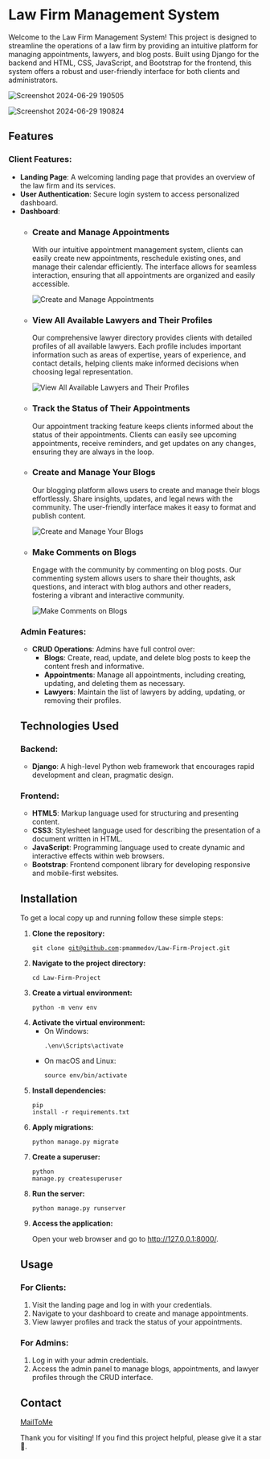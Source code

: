 <body>
    <h1>Law Firm Management System</h1>
    <p>Welcome to the Law Firm Management System! This project is designed to streamline the operations of a law firm by providing an intuitive platform for managing appointments, lawyers, and blog posts. Built using Django for the backend and HTML, CSS, JavaScript, and Bootstrap for the frontend, this system offers a robust and user-friendly interface for both clients and administrators.</p>

![Screenshot 2024-06-29 190505](https://github.com/pmammedov/Law-Firm-Project/assets/30790180/3ed52036-ec5a-4bb0-a346-39d3b49468a6)    

![Screenshot 2024-06-29 190824](https://github.com/pmammedov/Law-Firm-Project/assets/30790180/7f293eb9-f24b-4370-83ed-122beb16b30f)
    <h2>Features</h2>
    <h3>Client Features:</h3>
    <ul>
        <li><strong>Landing Page</strong>: A welcoming landing page that provides an overview of the law firm and its services.</li>
        <li><strong>User Authentication</strong>: Secure login system to access personalized dashboard.</li>
        <li><strong>Dashboard</strong>:
            <ul>
        <li>
            <h3>Create and Manage Appointments</h3>
            <p>With our intuitive appointment management system, clients can easily create new appointments, reschedule existing ones, and manage their calendar efficiently. The interface allows for seamless interaction, ensuring that all appointments are organized and easily accessible.</p>
            <img src="https://github.com/pmammedov/Law-Firm-Project/assets/30790180/79ffe97a-33a7-4b2b-9890-274d10bc228a" alt="Create and Manage Appointments">
        </li>
        <li>
            <h3>View All Available Lawyers and Their Profiles</h3>
            <p>Our comprehensive lawyer directory provides clients with detailed profiles of all available lawyers. Each profile includes important information such as areas of expertise, years of experience, and contact details, helping clients make informed decisions when choosing legal representation.</p>
            <img src="https://github.com/pmammedov/Law-Firm-Project/assets/30790180/e9f85f92-d64b-4322-b824-79706240b1fc" alt="View All Available Lawyers and Their Profiles">
        </li>
        <li>
            <h3>Track the Status of Their Appointments</h3>
            <p>Our appointment tracking feature keeps clients informed about the status of their appointments. Clients can easily see upcoming appointments, receive reminders, and get updates on any changes, ensuring they are always in the loop.</p>
        </li>
        <li>
            <h3>Create and Manage Your Blogs</h3>
            <p>Our blogging platform allows users to create and manage their blogs effortlessly. Share insights, updates, and legal news with the community. The user-friendly interface makes it easy to format and publish content.</p>
            <img src="https://github.com/pmammedov/Law-Firm-Project/assets/30790180/a2fb87fd-a74f-4f38-93ec-73baacf40d64" alt="Create and Manage Your Blogs">
        </li>
        <li>
            <h3>Make Comments on Blogs</h3>
            <p>Engage with the community by commenting on blog posts. Our commenting system allows users to share their thoughts, ask questions, and interact with blog authors and other readers, fostering a vibrant and interactive community.</p>
            <img src="https://github.com/pmammedov/Law-Firm-Project/assets/30790180/390674ee-d51b-430c-a67b-2b028b21b71a" alt="Make Comments on Blogs">
        </li>
    </ul>
    <h3>Admin Features:</h3>
    <ul>
        <li><strong>CRUD Operations</strong>: Admins have full control over:
            <ul>
                <li><strong>Blogs</strong>: Create, read, update, and delete blog posts to keep the content fresh and informative.</li>
                <li><strong>Appointments</strong>: Manage all appointments, including creating, updating, and deleting them as necessary.</li>
                <li><strong>Lawyers</strong>: Maintain the list of lawyers by adding, updating, or removing their profiles.</li>
            </ul>
        </li>
    </ul>
    <h2>Technologies Used</h2>
    <h3>Backend:</h3>
    <ul>
        <li><strong>Django</strong>: A high-level Python web framework that encourages rapid development and clean, pragmatic design.</li>
    </ul>
    <h3>Frontend:</h3>
    <ul>
        <li><strong>HTML5</strong>: Markup language used for structuring and presenting content.</li>
        <li><strong>CSS3</strong>: Stylesheet language used for describing the presentation of a document written in HTML.</li>
        <li><strong>JavaScript</strong>: Programming language used to create dynamic and interactive effects within web browsers.</li>
        <li><strong>Bootstrap</strong>: Frontend component library for developing responsive and mobile-first websites.</li>
    </ul>
    <h2>Installation</h2>
    <p>To get a local copy up and running follow these simple steps:</p>
    <ol>
        <li><strong>Clone the repository:</strong>
            <pre><code>git clone git@github.com:pmammedov/Law-Firm-Project.git</code></pre>
        </li>
        <li><strong>Navigate to the project directory:</strong>
            <pre><code>cd Law-Firm-Project</code></pre>
        </li>
        <li><strong>Create a virtual environment:</strong>
            <pre><code>python -m venv env</code></pre>
        </li>
        <li><strong>Activate the virtual environment:</strong>
            <ul>
                <li>On Windows:
                    <pre><code>.\env\Scripts\activate</code></pre>
                </li>
                <li>On macOS and Linux:
                    <pre><code>source env/bin/activate</code></pre>
                </li>
            </ul>
        </li>
        <li><strong>Install dependencies:</strong>
            <pre><code>pip install -r requirements.txt</code></pre>
        </li>
        <li><strong>Apply migrations:</strong>
            <pre><code>python manage.py migrate</code></pre>
        </li>
        <li><strong>Create a superuser:</strong>
            <pre><code>python manage.py createsuperuser</code></pre>
        </li>
        <li><strong>Run the server:</strong>
            <pre><code>python manage.py runserver</code></pre>
        </li>
        <li><strong>Access the application:</strong>
            <p>Open your web browser and go to <a href="http://127.0.0.1:8000/" target="_blank">http://127.0.0.1:8000/</a>.</p>
        </li>
    </ol>
    <h2>Usage</h2>
    <h3>For Clients:</h3>
    <ol>
        <li>Visit the landing page and log in with your credentials.</li>
        <li>Navigate to your dashboard to create and manage appointments.</li>
        <li>View lawyer profiles and track the status of your appointments.</li>
    </ol>
    <h3>For Admins:</h3>
    <ol>
        <li>Log in with your admin credentials.</li>
        <li>Access the admin panel to manage blogs, appointments, and lawyer profiles through the CRUD interface.</li>
    </ol>
    <h2>Contact</h2>
    <p><a href="mailto:pmammedov@gmail.com">MailToMe</a></p>
    <p>Thank you for visiting! If you find this project helpful, please give it a star 🌟.</p>
</body>
